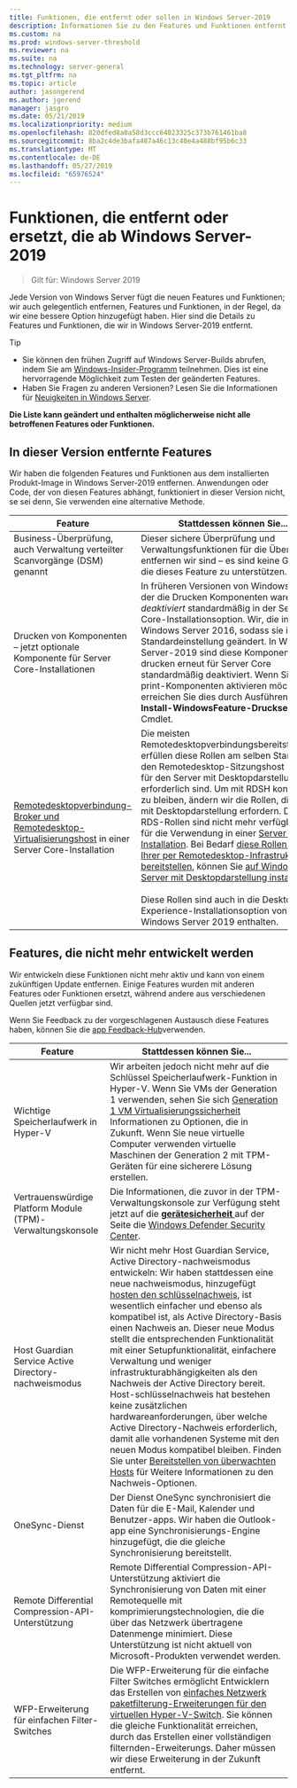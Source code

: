```yaml
---
title: Funktionen, die entfernt oder sollen in Windows Server-2019
description: Informationen Sie zu den Features und Funktionen entfernt oder entfernen, die ab Windows Server-2019.
ms.custom: na
ms.prod: windows-server-threshold
ms.reviewer: na
ms.suite: na
ms.technology: server-general
ms.tgt_pltfrm: na
ms.topic: article
author: jasongerend
ms.author: jgerend
manager: jasgro
ms.date: 05/21/2019
ms.localizationpriority: medium
ms.openlocfilehash: 820dfed8a0a58d3ccc64023325c373b761461ba8
ms.sourcegitcommit: 8ba2c4de3bafa487a46c13c40e4a488bf95b6c33
ms.translationtype: MT
ms.contentlocale: de-DE
ms.lasthandoff: 05/27/2019
ms.locfileid: "65976524"
---
```

# <a name="features-removed-or-planned-for-replacement-starting-windows-server-2019"></a>Funktionen, die entfernt oder ersetzt, die ab Windows Server-2019

>Gilt für: Windows Server 2019

Jede Version von Windows Server fügt die neuen Features und Funktionen; wir auch gelegentlich entfernen, Features und Funktionen, in der Regel, da wir eine bessere Option hinzugefügt haben. Hier sind die Details zu Features und Funktionen, die wir in Windows Server-2019 entfernt.

> [!TIP]
> - Sie können den frühen Zugriff auf Windows Server-Builds abrufen, indem Sie am [Windows-Insider-Programm](https://insider.windows.com) teilnehmen. Dies ist eine hervorragende Möglichkeit zum Testen der geänderten Features.
> - Haben Sie Fragen zu anderen Versionen? Lesen Sie die Informationen für [Neuigkeiten in Windows Server](../get-started/whats-new-in-windows-server.md).

**Die Liste kann geändert und enthalten möglicherweise nicht alle betroffenen Features oder Funktionen.** 

## <a name="features-we-removed-in-this-release"></a>In dieser Version entfernte Features

Wir haben die folgenden Features und Funktionen aus dem installierten Produkt-Image in Windows Server-2019 entfernen. Anwendungen oder Code, der von diesen Features abhängt, funktioniert in dieser Version nicht, se sei denn, Sie verwenden eine alternative Methode.

|Feature    |Stattdessen können Sie...|
|-----------|--------------------
|Business-Überprüfung, auch Verwaltung verteilter Scanvorgänge (DSM) genannt|Dieser sichere Überprüfung und Verwaltungsfunktionen für die Überprüfung entfernen wir sind – es sind keine Geräte, die dieses Feature zu unterstützen.|
|Drucken von Komponenten – jetzt optionale Komponente für Server Core-Installationen|In früheren Versionen von Windows Server, der die Drucken Komponenten waren *deaktiviert* standardmäßig in der Server Core-Installationsoption. Wir, die in Windows Server 2016, sodass sie in der Standardeinstellung geändert. In Windows Server-2019 sind diese Komponenten drucken erneut für Server Core standardmäßig deaktiviert. Wenn Sie die print-Komponenten aktivieren möchten, erreichen Sie dies durch Ausführen der **Install-WindowsFeature-Druckserver** Cmdlet.|
|[Remotedesktopverbindung-Broker und Remotedesktop-Virtualisierungshost](../remote/remote-desktop-services/desktop-hosting-service.md) in einer Server Core-Installation|Die meisten Remotedesktopverbindungsbereitstellungen erfüllen diese Rollen am selben Standort mit den Remotedesktop-Sitzungshost (RDSH), für den Server mit Desktopdarstellung erforderlich sind. Um mit RDSH konsistent zu bleiben, ändern wir die Rollen, die Server mit Desktopdarstellung erfordern. Diese RDS-Rollen sind nicht mehr verfügbar ist, für die Verwendung in einer [Server Core-Installation](../administration/server-core/what-is-server-core.md). Bei Bedarf [diese Rollen als Teil Ihrer per Remotedesktop-Infrastruktur bereitstellen](../remote/remote-desktop-services/rds-deploy-infrastructure.md), können Sie [auf Windows Server mit Desktopdarstellung installieren](../get-started/getting-started-with-server-with-desktop-experience.md). <br/><br/>Diese Rollen sind auch in die Desktop Experience-Installationsoption von Windows Server 2019 enthalten. |

## <a name="features-were-no-longer-developing"></a>Features, die nicht mehr entwickelt werden

Wir entwickeln diese Funktionen nicht mehr aktiv und kann von einem zukünftigen Update entfernen. Einige Features wurden mit anderen Features oder Funktionen ersetzt, während andere aus verschiedenen Quellen jetzt verfügbar sind. 

Wenn Sie Feedback zu der vorgeschlagenen Austausch diese Features haben, können Sie die [app Feedback-Hub](https://support.microsoft.com/help/4021566/windows-10-send-feedback-to-microsoft-with-feedback-hub-app)verwenden. 

| Feature   | Stattdessen können Sie... |
|-----------|---------------------|
| Wichtige Speicherlaufwerk in Hyper-V|Wir arbeiten jedoch nicht mehr auf die Schlüssel Speicherlaufwerk-Funktion in Hyper-V. Wenn Sie VMs der Generation 1 verwenden, sehen Sie sich [Generation 1 VM Virtualisierungssicherheit](https://docs.microsoft.com/windows-server/virtualization/hyper-v/learn-more/generation-1-virtual-machine-security-settings-for-hyper-v) Informationen zu Optionen, die in Zukunft. Wenn Sie neue virtuelle Computer verwenden virtuelle Maschinen der Generation 2 mit TPM-Geräten für eine sicherere Lösung erstellen. |
| Vertrauenswürdige Platform Module (TPM)-Verwaltungskonsole|Die Informationen, die zuvor in der TPM-Verwaltungskonsole zur Verfügung steht jetzt auf die [ **gerätesicherheit** ](https://docs.microsoft.com/windows/security/threat-protection/windows-defender-security-center/wdsc-device-security) auf der Seite die [Windows Defender Security Center](https://docs.microsoft.com/windows/security/threat-protection/windows-defender-security-center/windows-defender-security-center). |
| Host Guardian Service Active Directory-nachweismodus|Wir nicht mehr Host Guardian Service, Active Directory-nachweismodus entwickeln: Wir haben stattdessen eine neue nachweismodus, hinzugefügt [hosten den schlüsselnachweis](../security/guarded-fabric-shielded-vm/guarded-fabric-create-host-key.md), ist wesentlich einfacher und ebenso als kompatibel ist, als Active Directory-Basis einen Nachweis an.  Dieser neue Modus stellt die entsprechenden Funktionalität mit einer Setupfunktionalität, einfachere Verwaltung und weniger infrastrukturabhängigkeiten als den Nachweis der Active Directory bereit. Host-schlüsselnachweis hat bestehen keine zusätzlichen hardwareanforderungen, über welche Active Directory-Nachweis erforderlich, damit alle vorhandenen Systeme mit den neuen Modus kompatibel bleiben. Finden Sie unter [Bereitstellen von überwachten Hosts](../security/guarded-fabric-shielded-vm/guarded-fabric-configure-hgs-with-authorized-hyper-v-hosts.md) für Weitere Informationen zu den Nachweis-Optionen. |
| OneSync-Dienst|Der Dienst OneSync synchronisiert die Daten für die E-Mail, Kalender und Benutzer-apps. Wir haben die Outlook-app eine Synchronisierungs-Engine hinzugefügt, die die gleiche Synchronisierung bereitstellt. |
| Remote Differential Compression-API-Unterstützung|Remote Differential Compression-API-Unterstützung aktiviert die Synchronisierung von Daten mit einer Remotequelle mit komprimierungstechnologien, die die über das Netzwerk übertragene Datenmenge minimiert. Diese Unterstützung ist nicht aktuell von Microsoft-Produkten verwendet werden. |
| WFP-Erweiterung für einfachen Filter-Switches|Die WFP-Erweiterung für die einfache Filter Switches ermöglicht Entwicklern das Erstellen von [einfaches Netzwerk paketfilterung-Erweiterungen für den virtuellen Hyper-V-Switch](https://docs.microsoft.com/en-us/windows-hardware/drivers/network/using-virtual-switch-filtering). Sie können die gleiche Funktionalität erreichen, durch das Erstellen einer vollständigen filternden-Erweiterungs. Daher müssen wir diese Erweiterung in der Zukunft entfernt. |